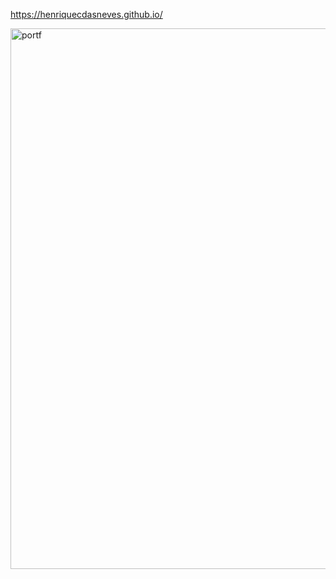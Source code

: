 https://henriquecdasneves.github.io/

<img width="2088" height="865" alt="portf" src="https://github.com/user-attachments/assets/cd2889de-34d4-425f-bffe-59a41fc348ed" />
